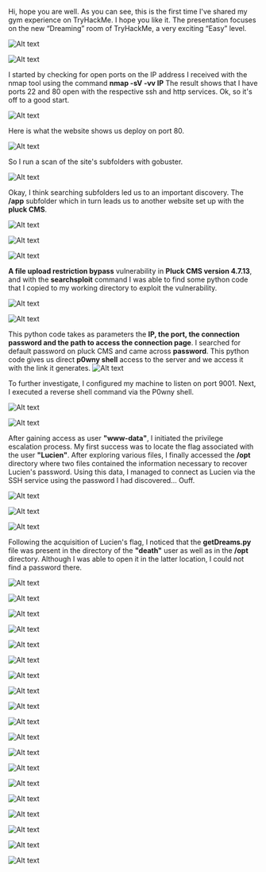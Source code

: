 Hi, hope you are well. As you can see, this is the first time I've shared my gym experience on TryHackMe. I hope you like it. The presentation focuses on the new “Dreaming” room of TryHackMe, a very exciting “Easy” level.

![Alt text](img/dreaming1.png)

![Alt text](img/dreaming2.png)

I started by checking for open ports on the IP address I received with the nmap tool using the command **nmap -sV -vv IP** 
The result shows that I have ports 22 and 80 open with the respective ssh and http services. Ok, so it's off to a good start.

![Alt text](img/dreaming3.png)

Here is what the website shows us deploy on port 80.

![Alt text](img/dreaming4.png)

So I run a scan of the site's subfolders with gobuster.

![Alt text](img/dreaming5.png)

Okay, I think searching subfolders led us to an important discovery. The **/app** subfolder which in turn leads us to another website set up with the **pluck CMS**.

![Alt text](img/dreaming6.png)

![Alt text](img/dreaming7.png)

![Alt text](img/dreaming8.png)

**A file upload restriction bypass** vulnerability in **Pluck CMS version 4.7.13**, and with the **searchsploit** command I was able to find some python code that I copied to my working directory to exploit the vulnerability.

![Alt text](img/dreaming9.png)

![Alt text](img/dreaming10.png)

This python code takes as parameters the **IP, the port, the connection password and the path to access the connection page**. I searched for default password on pluck CMS and came across **password**. This python code gives us direct **p0wny shell** access to the server and we access it with the link it generates.
![Alt text](img/dreaming11.png)

To further investigate, I configured my machine to listen on port 9001. Next, I executed a reverse shell command via the P0wny shell.

![Alt text](img/dreaming12.png)

![Alt text](img/dreaming13.png)

After gaining access as user **"www-data"**, I initiated the privilege escalation process. My first success was to locate the flag associated with the user **"Lucien"**. After exploring various files, I finally accessed the **/opt** directory where two files contained the information necessary to recover Lucien's password. Using this data, I managed to connect as Lucien via the SSH service using the password I had discovered... Ouff.

![Alt text](img/dreaming14.png)

![Alt text](img/dreaming15.png)

![Alt text](img/dreaming16.png)

Following the acquisition of Lucien's flag, I noticed that the **getDreams.py** file was present in the directory of the **"death"** user as well as in the **/opt** directory. Although I was able to open it in the latter location, I could not find a password there.

![Alt text](img/dreaming17.png)

![Alt text](img/dreaming18.png)

![Alt text](img/dreaming19.png)

![Alt text](img/dreaming20.png)

![Alt text](img/dreaming21.png)

![Alt text](img/dreaming22.png)

![Alt text](img/dreaming23.png)

![Alt text](img/dreaming24.png)

![Alt text](img/dreaming25.png)

![Alt text](img/dreaming26.png)

![Alt text](img/dreaming27.png)

![Alt text](img/dreaming28.png)

![Alt text](img/dreaming29.png)

![Alt text](img/dreaming30.png)

![Alt text](img/dreaming31.png)

![Alt text](img/dreaming32.png)

![Alt text](img/dreaming33.png)

![Alt text](img/dreaming34.png)

![Alt text](img/dreaming35.png)